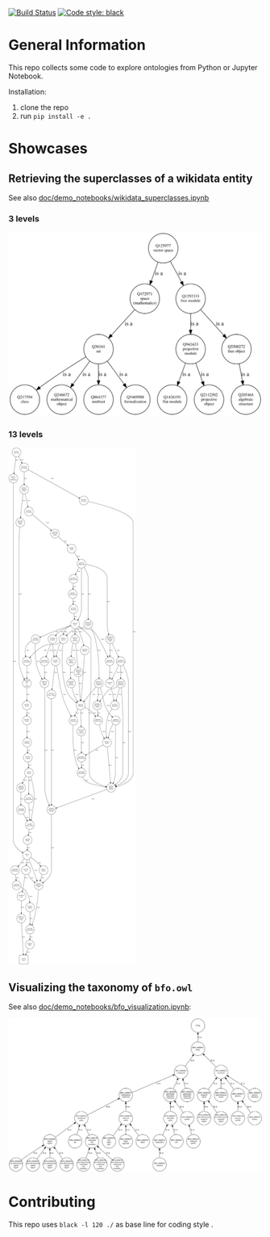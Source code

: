 [![Build Status](https://cloud.drone.io/api/badges/cknoll/semantictools/status.svg)](https://cloud.drone.io/cknoll/semantictools)
[![Code style: black](https://img.shields.io/badge/code%20style-black-000000.svg)](https://github.com/psf/black)

# General Information

This repo collects some code to explore ontologies from Python or Jupyter Notebook.

Installation:

1. clone the repo
2. run `pip install -e .`

# Showcases

## Retrieving the superclasses of a wikidata entity

See also [doc/demo_notebooks/wikidata_superclasses.ipynb](doc/demo_notebooks/wikidata_superclasses.ipynb)


### 3 levels

![vectorspace_superclasses_l3.svg](doc/demo_notebooks/vectorspace_superclasses_l3.svg)

### 13 levels

![vectorspace_superclasses_l13.svg](doc/demo_notebooks/vectorspace_superclasses_l13.svg)


## Visualizing the taxonomy of `bfo.owl`

See also [doc/demo_notebooks/bfo_visualization.ipynb](doc/demo_notebooks/bfo_visualization.ipynb):

![bfo.svg](doc/demo_notebooks/bfo.svg)


# Contributing

This repo uses `black -l 120 ./` as base line for coding style .
